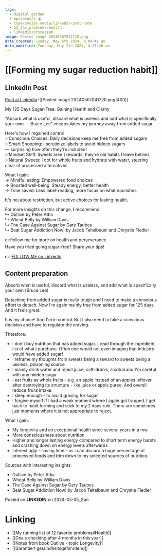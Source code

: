 ```yaml
---
tags:
  - digital_garden
  - epstatus/2-🪴
  - type/social-media/linkedIn-post-note
  - 12_fav_problems/health
  - linkedin/processed
image: Pasted image 20240507041720.png
date_created: Sunday, May 5th 2024, 6:09:41 am
date_modified: Tuesday, May 7th 2024, 4:17:40 am
---
```

# [[Forming my sugar reduction habit]]
## LinkedIn Post
[Post at LinkedIn](https://www.linkedin.com/posts/sebastiankamilli_my-125-days-sugar-free-gaining-health-and-activity-7192787603153125376-YaiY?utm_source=share&utm_medium=member_desktop)
![[Pasted image 20240507041720.png|400]]

My 125 Days Sugar-Free: Gaining Health and Clarity  
  
"Absorb what is useful, discard what is useless and add what is specifically your own — Bruce Lee“ encapsulates my journey away from added sugar.  
  
Here's how I regained control:  
✅Conscious Choices: Daily decisions keep me free from added sugars  
✅Smart Shopping: I scrutinize labels to avoid hidden sugars  
— surprising how often they're included!  
✅Mindset Shift: Sweets aren't rewards; they're old habits I leave behind  
✅Natural Sweets: I opt for whole fruits and hydrate with water, steering clear of processed alternatives  
  
What I gain:  
→ Mindful eating: Empowered food choices  
→ Boosted well-being: Steady energy, better health  
→ Time saved: Less label-reading, more focus on what nourishes  
  
It's not about restriction, but active choices for lasting health.  
  
For more insights on this change, I recommend:  
↳ Outlive by Peter Attia  
↳ Wheat Belly by William Davis  
↳ The Case Against Sugar by Gary Taubes  
↳ Beat Sugar Addiction Now! by Jacob Teitelbaum and Chrystle Fiedler  
  
👉Follow me for more on health and perseverance.  
Have you tried going sugar-free? Share your tips!

👉 [FOLLOW ME on LinkedIn](https://www.linkedin.com/comm/mynetwork/discovery-see-all?usecase=PEOPLE_FOLLOWS&followMember=sebastiankamilli)

## Content preparation
Absorb what is useful, discard what is useless, and add what is specifically your own (Bruce Lee)


Detaching from added sugar is really tough and I need to make a conscious effort to detach. Now I'm again mainly free from added sugar for 125 days. And it feels great. 

It is my choice! And I'm in control. But I also need to take a conscious decision and have to regulate the craving.

Therefore:
+ I don't buy nutrition that has added sugar. I read through the ingredient list of what I purchase. Often one would not even imaging that industry would have added sugar!
+ I reframe my thoughts from sweets being a reward to sweets being a useless, poisoning source
+ I mainly drink water and reject juice, soft-drinks, alcohol and I'm careful with any hidden sugar
+ I eat fruits as whole fruits - e.g. an apple instead of an apples leftover after destroying its structure - like juice or apple puree. And overall reduce fruits intake.
+ I sleep enough - to avoid graving for sugar 
+ I forgive myself if I had a weak moment where I again got trapped. I get back to habit forming and stick to my 2 days rule. There are sometimes just moments where it is not appropriate to reject.

What I gain:
+ My longevity and an exceptional health since several years in a row
+ More consciousness about nutrition
+ Higher and longer lasting energy compared to short term energy bursts and crashing down on energy levels afterwards
+ Interestingly - saving time - as I can discard a huge percentage of processed foods and trim down to my selected sources of nutrition.

Sources with interesting insights:
+ Outlive by Peter Attia
+ Wheat Belly  by William Davis
+ The Case Against Sugar by Gary Taubes
+ Beat Sugar Addiction Now! by Jacob Teitelbaum and Chrystle Fiedler

Posted on **LINKEDIN** on 2024-05-05_Sun
# Linking
+ [[My running list of 12 favorite problems#Health]]
+ [[Goals checking after 4 months in this year]]
+ [[Notes from book Outlive - topic Longevity]]
+ [[Garantiert gesundheitsgefährdend]]